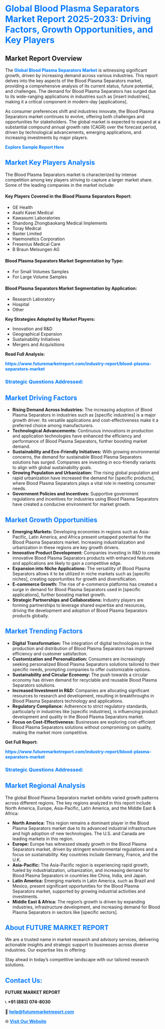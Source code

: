 <h1 style="color: #007BFF;">Global Blood Plasma Separators Market Report 2025-2033: Driving Factors, Growth Opportunities, and Key Players</h1>

<section id="overview">
<h2>Market Report Overview</h2>
<p>The <a href="https://www.futuremarketreport.com/industry-report/blood-plasma-separators-market" style="color: #007BFF; text-decoration: none;"><strong>Global Blood Plasma Separators Market</strong></a> is witnessing significant growth, driven by increasing demand across various industries. This report delves into the key aspects of the Blood Plasma Separators market, providing a comprehensive analysis of its current status, future potential, and challenges. The demand for Blood Plasma Separators has surged due to its wide-ranging applications in industries such as [insert industries], making it a critical component in modern-day [applications].</p>
<p>As consumer preferences shift and industries innovate, the Blood Plasma Separators market continues to evolve, offering both challenges and opportunities for stakeholders. The global market is expected to expand at a substantial compound annual growth rate (CAGR) over the forecast period, driven by technological advancements, emerging applications, and increasing investments by major players.</p>
</section>

<section id="overview">
<p><a href="https://www.futuremarketreport.com/request-sample/reportId=92908" style="color: #007BFF; text-decoration: none;"><strong>Explore Sample Report Here</strong></a></p>
</section>

<section id="key-players">
<h2 style="color: #007BFF;">Market Key Players Analysis</h2>
<p>The Blood Plasma Separators market is characterized by intense competition among key players striving to capture a larger market share. Some of the leading companies in the market include:</p>
<h4>Key Players Covered in the Blood Plasma Separators Report:</h4>
<ul><li>GE Health</li><li>Asahi Kasei Medical</li><li>Kawasumi Laboratories</li><li>Shandong Zhongbaokang Medical Implements</li><li>Toray Medical</li><li>Baxter Limited</li><li>Haemonetics Corporation</li><li>Fresenius Medical Care</li><li>B Braun Melsungen AG</li></ul>
<h4>Blood Plasma Separators Market Segmentation by Type:</h4>
<ul><li>For Small Volumes Samples</li><li>For Large Volume Samples</li></ul>

<h4>Blood Plasma Separators Market Segmentation by Application:</h4>
<ul><li>Research Laboratory</li><li>Hospital</li><li>Other</li></ul>
<p><strong>Key Strategies Adopted by Market Players:</strong></p>
<ul>
<li>Innovation and R&D</li>
<li>Geographical Expansion</li>
<li>Sustainability Initiatives</li>
<li>Mergers and Acquisitions</li>
</ul>
</section>

<section>
<p><strong>Read Full Analysis: </strong></p><a href="https://www.futuremarketreport.com/industry-report/blood-plasma-separators-market" style="color: #007BFF; text-decoration: none;"><strong>https://www.futuremarketreport.com/industry-report/blood-plasma-separators-market</strong></a>
<h3 style="color: #007BFF;">Strategic Questions Addressed:</h3>
</section>

<section id="driving-factors">
<h2 style="color: #007BFF;">Market Driving Factors</h2>
<ul>
<li><strong>Rising Demand Across Industries:</strong> The increasing adoption of Blood Plasma Separators in industries such as [specific industries] is a major growth driver. Its versatile applications and cost-effectiveness make it a preferred choice among manufacturers.</li>
<li><strong>Technological Advancements:</strong> Continuous innovations in production and application technologies have enhanced the efficiency and performance of Blood Plasma Separators, further boosting market demand.</li>
<li><strong>Sustainability and Eco-Friendly Initiatives:</strong> With growing environmental concerns, the demand for sustainable Blood Plasma Separators solutions has surged. Companies are investing in eco-friendly variants to align with global sustainability goals.</li>
<li><strong>Growing Population and Urbanization:</strong> The rising global population and rapid urbanization have increased the demand for [specific products], where Blood Plasma Separators plays a vital role in meeting consumer needs.</li>
<li><strong>Government Policies and Incentives:</strong> Supportive government regulations and incentives for industries using Blood Plasma Separators have created a conducive environment for market growth.</li>
</ul>
</section>

<section id="growth-opportunities">
<h2 style="color: #007BFF;">Market Growth Opportunities</h2>
<ul>
<li><strong>Emerging Markets:</strong> Developing economies in regions such as Asia-Pacific, Latin America, and Africa present untapped potential for the Blood Plasma Separators market. Increasing industrialization and urbanization in these regions are key growth drivers.</li>
<li><strong>Innovative Product Development:</strong> Companies investing in R&D to create innovative Blood Plasma Separators products with enhanced features and applications are likely to gain a competitive edge.</li>
<li><strong>Expansion into Niche Applications:</strong> The versatility of Blood Plasma Separators allows it to be utilized in niche markets such as [specific niches], creating opportunities for growth and diversification.</li>
<li><strong>E-commerce Growth:</strong> The rise of e-commerce platforms has created a surge in demand for Blood Plasma Separators used in [specific applications], further boosting market growth.</li>
<li><strong>Strategic Partnerships and Collaborations:</strong> Industry players are forming partnerships to leverage shared expertise and resources, driving the development and adoption of Blood Plasma Separators products globally.</li>
</ul>
</section>

<section id="trending-factors">
<h2 style="color: #007BFF;">Market Trending Factors</h2>
<ul>
<li><strong>Digital Transformation:</strong> The integration of digital technologies in the production and distribution of Blood Plasma Separators has improved efficiency and customer satisfaction.</li>
<li><strong>Customization and Personalization:</strong> Consumers are increasingly seeking personalized Blood Plasma Separators solutions tailored to their specific needs, prompting companies to offer customizable options.</li>
<li><strong>Sustainability and Circular Economy:</strong> The push towards a circular economy has driven demand for recyclable and reusable Blood Plasma Separators solutions.</li>
<li><strong>Increased Investment in R&D:</strong> Companies are allocating significant resources to research and development, resulting in breakthroughs in Blood Plasma Separators technology and applications.</li>
<li><strong>Regulatory Compliance:</strong> Adherence to strict regulatory standards, particularly in industries like [specific industries], is influencing product development and quality in the Blood Plasma Separators market.</li>
<li><strong>Focus on Cost-Effectiveness:</strong> Businesses are exploring cost-efficient Blood Plasma Separators solutions without compromising on quality, making the market more competitive.</li>
</ul>
</section>

<section>
<p><strong>Get Full Report: </strong></p><a href="https://www.futuremarketreport.com/industry-report/blood-plasma-separators-market" style="color: #007BFF; text-decoration: none;"><strong>https://www.futuremarketreport.com/industry-report/blood-plasma-separators-market</strong></a>
<h3 style="color: #007BFF;">Strategic Questions Addressed:</h3>
</section>


<section id="regional-analysis">
<h2 style="color: #007BFF;">Market Regional Analysis</h2>
<p>The global Blood Plasma Separators market exhibits varied growth patterns across different regions. The key regions analyzed in this report include North America, Europe, Asia-Pacific, Latin America, and the Middle East & Africa:</p>
<ul>
<li><strong>North America:</strong> This region remains a dominant player in the Blood Plasma Separators market due to its advanced industrial infrastructure and high adoption of new technologies. The U.S. and Canada are leading markets in this region.</li>
<li><strong>Europe:</strong> Europe has witnessed steady growth in the Blood Plasma Separators market, driven by stringent environmental regulations and a focus on sustainability. Key countries include Germany, France, and the U.K.</li>
<li><strong>Asia-Pacific:</strong> The Asia-Pacific region is experiencing rapid growth, fueled by industrialization, urbanization, and increasing demand for Blood Plasma Separators in countries like China, India, and Japan.</li>
<li><strong>Latin America:</strong> Emerging markets in Latin America, such as Brazil and Mexico, present significant opportunities for the Blood Plasma Separators market, supported by growing industrial activities and investments.</li>
<li><strong>Middle East & Africa:</strong> The region’s growth is driven by expanding industries, infrastructure development, and increasing demand for Blood Plasma Separators in sectors like [specific sectors].</li>
</ul>
</section>

<footer>
<h2 style="color: #007BFF;">About FUTURE MARKET REPORT</h2>
<p>We are a trusted name in market research and advisory services, delivering actionable insights and strategic support to businesses across diverse industries. Our expertise lies in offering:</p>

<p>Stay ahead in today’s competitive landscape with our tailored research solutions.</p>

<h2 style="color: #007BFF;">Contact Us:</h2>
<p><strong>FUTURE MARKET REPORT</strong></p>
<p>📞 <strong>+91 (883) 074-8030</strong></p>
<p>📧 <strong><a href="mailto:help@futuremarketreport.com" style="color: #007BFF;">help@futuremarketreport.com</a></strong></p>
<p>🌐 <strong><a href="https://www.futuremarketreport.com/" style="color: #007BFF;">Visit Our Website</a></strong></p>
</footer>
